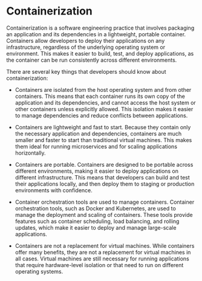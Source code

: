 # Containerization

Containerization is a software engineering practice that involves packaging an application and its dependencies in a lightweight, portable container. Containers allow developers to deploy their applications on any infrastructure, regardless of the underlying operating system or environment. This makes it easier to build, test, and deploy applications, as the container can be run consistently across different environments.

There are several key things that developers should know about containerization:

- Containers are isolated from the host operating system and from other containers. This means that each container runs its own copy of the application and its dependencies, and cannot access the host system or other containers unless explicitly allowed. This isolation makes it easier to manage dependencies and reduce conflicts between applications.

- Containers are lightweight and fast to start. Because they contain only the necessary application and dependencies, containers are much smaller and faster to start than traditional virtual machines. This makes them ideal for running microservices and for scaling applications horizontally.

- Containers are portable. Containers are designed to be portable across different environments, making it easier to deploy applications on different infrastructure. This means that developers can build and test their applications locally, and then deploy them to staging or production environments with confidence.

- Container orchestration tools are used to manage containers. Container orchestration tools, such as Docker and Kubernetes, are used to manage the deployment and scaling of containers. These tools provide features such as container scheduling, load balancing, and rolling updates, which make it easier to deploy and manage large-scale applications.

- Containers are not a replacement for virtual machines. While containers offer many benefits, they are not a replacement for virtual machines in all cases. Virtual machines are still necessary for running applications that require hardware-level isolation or that need to run on different operating systems.
